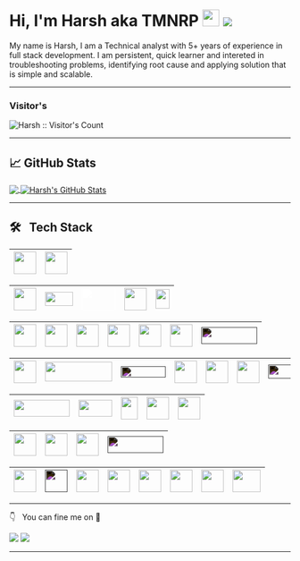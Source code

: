 # Hi, I'm Harsh aka TMNRP <img src="https://raw.githubusercontent.com/MartinHeinz/MartinHeinz/master/wave.gif" width="30px"> ![](https://komarev.com/ghpvc/?username=tmnrp)

My name is Harsh, I am a Technical analyst with 5+ years of experience in full stack development. I am persistent, quick learner and intereted in troubleshooting problems, identifying root cause and applying solution that is simple and scalable.

<hr>

### Visitor's

<img src="https://profile-counter.glitch.me/{tmnrp}/count.svg" alt="Harsh :: Visitor's Count" />

<hr>

## &#x1f4c8; GitHub Stats

<a href="https://tmnrp-portfolio.vercel.app/resume">
  <img align="center" src="https://github-readme-stats.vercel.app/api/top-langs/?username=tmnrp&title_color=ffffff&text_color=c9cacc&icon_color=2bbc8a&bg_color=1d1f21" />
</a>
<a href="https://tmnrp-portfolio.vercel.app/projects">
  <img align="center" src="https://github-readme-stats.vercel.app/api?username=tmnrp&show_icons=true&line_height=40&count_private=true&title_color=ffffff&text_color=c9cacc&icon_color=2bbc8a&bg_color=1d1f21" alt="Harsh's GitHub Stats" />
</a>

<hr>

## 🛠 &nbsp; Tech Stack

| <img src="https://seeklogo.com/images/J/javascript-js-logo-2949701702-seeklogo.com.png" width=40 height=40> | <img src="https://seeklogo.com/images/T/typescript-logo-B29A3F462D-seeklogo.com.png" width=40 height=40> |
| :---------------------------------------------------------------------------------------------------------: | -------------------------------------------------------------------------------------------------------- |

| <img src="https://cdn-icons-png.flaticon.com/512/1260/1260667.png" width=40 height=40> | <img src="https://seeklogo.com/images/R/react-router-logo-AB5BFB638F-seeklogo.com.png" width=50 height=25> | <img src="https://seeklogo.com/images/N/nextjs-logo-963D40B71E-seeklogo.com.png" width=60 height=40 style="filter:brightness(0)invert(1)" > | <img src="https://create-react-app.dev/img/logo.svg" width=40 height=40> | <img src="https://brandslogos.com/wp-content/uploads/images/sencha-logo.png" width=25 height=35> |
| :------------------------------------------------------------------------------------: | ---------------------------------------------------------------------------------------------------------- | ------------------------------------------------------------------------------------------------------------------------------------------- | ------------------------------------------------------------------------ | ------------------------------------------------------------------------------------------------ |

| <img src="https://seeklogo.com/images/H/html5-without-wordmark-color-logo-14D252D878-seeklogo.com.png" width=40 height=40> | <img src="https://seeklogo.com/images/C/css-3-logo-023C1A7171-seeklogo.com.png" width=40 height=40> | <img src="https://www.vectorlogo.zone/logos/tailwindcss/tailwindcss-icon.svg" width=40 height=40> | <img src="https://seeklogo.com/images/A/ant-design-logo-EAB6B3D5D9-seeklogo.com.png" width=40 height=40> | <img src="https://seeklogo.com/images/M/material-ui-logo-5BDCB9BA8F-seeklogo.com.png" width=40 height=40> | <img src="https://seeklogo.com/images/B/bootstrap-logo-3C30FB2A16-seeklogo.com.png" width=40 height=40> | <img src="https://seeklogo.com/images/F/framer-logo-578EDBC6CE-seeklogo.com.png" width=100 height=30 style="filter:invert(1)"> |
| :------------------------------------------------------------------------------------------------------------------------: | --------------------------------------------------------------------------------------------------- | ------------------------------------------------------------------------------------------------- | -------------------------------------------------------------------------------------------------------- | --------------------------------------------------------------------------------------------------------- | ------------------------------------------------------------------------------------------------------- | ------------------------------------------------------------------------------------------------------------------------------ |

| <img src="https://seeklogo.com/images/N/nodejs-logo-FBE122E377-seeklogo.com.png" width=40 height=40> | <img src="https://user-images.githubusercontent.com/12243763/40760176-7f92ceb8-6463-11e8-9c4b-f65907c613ae.png" width=120 height=35> | <img src="https://seeklogo.com/images/E/express-js-logo-FA36FF1D3F-seeklogo.com.png" width=80 height=20 style="filter:invert(1)"> | <img src="https://jwt.io/img/pic_logo.svg" width=40 height=40> | <img src="https://seeklogo.com/images/S/swagger-logo-A49F73BAF4-seeklogo.com.png" width=40 height=40> | <img src="https://seeklogo.com/images/P/postman-logo-0087CA0D15-seeklogo.com.png" width=40 height=40> | <img src="https://seeklogo.com/images/S/splunk-technology-logo-15BAA370ED-seeklogo.com.png" width=100 height=25 style="filter:invert(1)"> |
| :--------------------------------------------------------------------------------------------------: | ------------------------------------------------------------------------------------------------------------------------------------ | --------------------------------------------------------------------------------------------------------------------------------- | -------------------------------------------------------------- | ----------------------------------------------------------------------------------------------------- | ----------------------------------------------------------------------------------------------------- | ----------------------------------------------------------------------------------------------------------------------------------------- |

| <img src="https://seeklogo.com/images/M/mongodb-logo-4A71340576-seeklogo.com.png" width=100 height=30> | <img src="https://mongoosejs.com/docs/images/mongoose5_62x30_transparent.png" width=60 height=30> | <img src="https://seeklogo.com/images/F/firebase-logo-402F407EE0-seeklogo.com.png" width=30 height=40> | <img src="https://seeklogo.com/images/M/mysql-logo-69B39F7D18-seeklogo.com.png" width=40 height=40> | <img src="https://seeklogo.com/images/P/postqresql-logo-AD0E066492-seeklogo.com.png" width=40 height=40> |
| :----------------------------------------------------------------------------------------------------: | ------------------------------------------------------------------------------------------------- | ------------------------------------------------------------------------------------------------------ | --------------------------------------------------------------------------------------------------- | -------------------------------------------------------------------------------------------------------- |

| <img src="https://seeklogo.com/images/V/visual-studio-code-logo-449D71944F-seeklogo.com.png" width=40 height=40> | <img src="https://seeklogo.com/images/P/prettier-logo-D5C5197E37-seeklogo.com.png" width=40 height=40> | <img src="https://seeklogo.com/images/E/eslint-logo-4B5C528034-seeklogo.com.png" width=40 height=40> | <img src="https://seeklogo.com/images/S/sonarqube-logo-B421B8304D-seeklogo.com.png" width=100 height=30 style="filter:invert(1)"> |
| :--------------------------------------------------------------------------------------------------------------: | ------------------------------------------------------------------------------------------------------ | ---------------------------------------------------------------------------------------------------- | --------------------------------------------------------------------------------------------------------------------------------- |

| <img src="https://seeklogo.com/images/G/git-logo-A1D01DDA30-seeklogo.com.png" width=40 height=40> | <img src="https://seeklogo.com/images/G/github-logo-5F384D0265-seeklogo.com.png" width=40 height=40 style="filter:invert(1)"> | <img src="https://seeklogo.com/images/J/jira-logo-FD39F795A7-seeklogo.com.png" width=40 height=40> | <img src="https://seeklogo.com/images/B/bitbucket-logo-D072214725-seeklogo.com.png" width=40 height=40> | <img src="https://seeklogo.com/images/C/confluence-logo-D9B07137C2-seeklogo.com.png" width=40 height=40> | <img src="https://seeklogo.com/images/B/bamboo-logo-B412762239-seeklogo.com.png" width=40 height=40> | <img src="https://logodix.com/logo/637183.png" width=40 height=40> | <img src="https://seeklogo.com/images/D/docker-logo-6D6F987702-seeklogo.com.png" width=50 height=40> |
| :-----------------------------------------------------------------------------------------------: | ----------------------------------------------------------------------------------------------------------------------------- | -------------------------------------------------------------------------------------------------- | ------------------------------------------------------------------------------------------------------- | -------------------------------------------------------------------------------------------------------- | ---------------------------------------------------------------------------------------------------- | ------------------------------------------------------------------ | ---------------------------------------------------------------------------------------------------- |

<hr>

👇 &nbsp; You can fine me on 🤝

[<img src="https://img.shields.io/badge/linkedin-%230077B4.svg?&style=for-the-badge&logo=linkedin&logoColor=white" />](https://www.linkedin.com/in/harsh-parammal-0a831a50/)
[<img src="https://img.shields.io/badge/Portfolio-%230077B5.svg?&style=for-the-badge&logo=codersrank&logoColor=white" />](https://tmnrp-portfolio.vercel.app/)

<hr>
